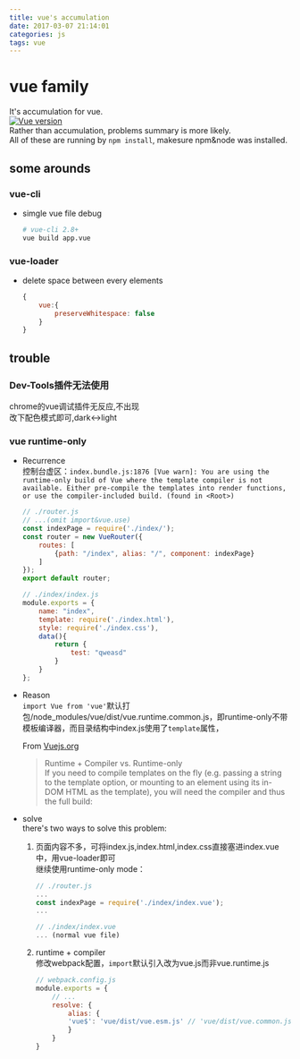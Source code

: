 ```yaml
---
title: vue's accumulation
date: 2017-03-07 21:14:01
categories: js
tags: vue
---
```

# vue family

It's accumulation for vue.  
[![Vue version](https://img.shields.io/npm/v/vue.svg)](https://vuejs.org/)  
Rather than accumulation, problems summary is more likely.  
All of these are running by `npm install`, makesure npm&node was installed.

<!-- more -->

## some arounds

### vue-cli

* simgle vue file debug  
    ```bash
    # vue-cli 2.8+
    vue build app.vue
    ```

### vue-loader

* delete space between every elements
    ```js
    {
        vue:{
            preserveWhitespace: false
        }
    }
    ```

## trouble

### Dev-Tools插件无法使用

chrome的vue调试插件无反应,不出现  
改下配色模式即可,dark<->light

### vue runtime-only

* Recurrence  
    控制台虚区：`index.bundle.js:1876 [Vue warn]: You are using the runtime-only build of Vue where the template compiler is not available. Either pre-compile the templates into render functions, or use the compiler-included build. (found in <Root>)`
    ```js
    // ./router.js
    // ...(omit import&vue.use)
    const indexPage = require('./index/');
    const router = new VueRouter({
        routes: [
            {path: "/index", alias: "/", component: indexPage}
        ]
    });
    export default router;

    // ./index/index.js
    module.exports = {
        name: "index",
        template: require('./index.html'),
        style: require('./index.css'),
        data(){
            return {
                test: "qweasd"
            }
        }
    };
    ```
* Reason  
    `import Vue from 'vue'`默认打包/node_modules/vue/dist/vue.runtime.common.js，即runtime-only不带模板编译器，而目录结构中index.js使用了`template`属性，

    From [Vuejs.org](https://vuejs.org/v2/guide/installation.html#Runtime-Compiler-vs-Runtime-only)

    > Runtime + Compiler vs. Runtime-only  
    > If you need to compile templates on the fly (e.g. passing a string to the template option, or mounting to an element using its in-DOM HTML as the template), you will need the compiler and thus the full build:

* solve  
    there's two ways to solve this problem:
    1. 页面内容不多，可将index.js,index.html,index.css直接塞进index.vue中，用vue-loader即可  
        继续使用runtime-only mode：
        ```js
        // ./router.js
        ...
        const indexPage = require('./index/index.vue');
        ...

        // ./index/index.vue
        ... (normal vue file)
        ```

    2. runtime + compiler  
        修改webpack配置，`import`默认引入改为vue.js而非vue.runtime.js
        ```js
        // webpack.config.js
        module.exports = {
            // ...
            resolve: {
                alias: {
                'vue$': 'vue/dist/vue.esm.js' // 'vue/dist/vue.common.js' for webpack 1
                }
            }
        }
        ```